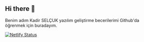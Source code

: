 ## Hi there 👋

Benim adım Kadir SELÇUK yazılım geliştirme becerilerimi Github'da öğrenmek için buradayım.

[![Netlify Status](https://api.netlify.com/api/v1/badges/4cc39383-4b2c-4aec-a131-36439fc343c1/deploy-status)](https://app.netlify.com/sites/vermillion-gumdrop-e526ba/deploys)
